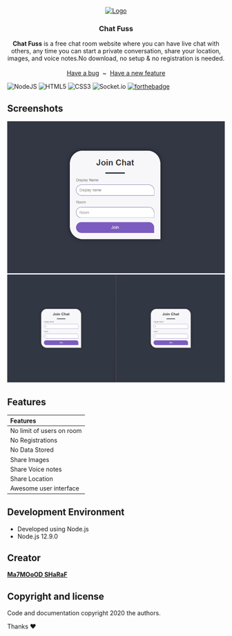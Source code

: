 <p align="center">
  <a href="https://flutter.io/">
    <img src="public/img/favicon.png" alt="Logo" width=100 height=100>
  </a>
  <h3 align="center">Chat Fuss</h3>
  <p align="center">
    <strong>Chat Fuss</strong> is a free chat room website where you can have live chat with others,
    any time you can start a private conversation, share your location,
    images, and voice notes.No download, no setup & no registration is needed.
    <br>
    <br>
    <a href="https://github.com/MahmoudSharaf55/Chat-Fuss/issues/new">Have a bug</a>
    &nbsp~&nbsp
    <a href="https://github.com/MahmoudSharaf55/Chat-Fuss/issues/new">Have a new feature</a>
    <br>

![NodeJS](https://img.shields.io/badge/node.js-6DA55F?style=for-the-badge&logo=node.js&logoColor=white)
![HTML5](https://img.shields.io/badge/html5-%23E34F26.svg?style=for-the-badge&logo=html5&logoColor=white)
![CSS3](https://img.shields.io/badge/css3-%231572B6.svg?style=for-the-badge&logo=css3&logoColor=white)
![Socket.io](https://img.shields.io/badge/Socket.io-black?style=for-the-badge&logo=socket.io&badgeColor=010101)
[![forthebadge](https://forthebadge.com/images/badges/built-with-love.svg)]()


  </p>
</p>

## Screenshots
<img src="screenshots/screen1.png" alt="">
    <br>
<img src="screenshots/screen2.gif" alt="">

## Features

|                      Features                      |
| :---------------------------------------------------- |
| No limit of users on room |
| No Registrations | 
| No Data Stored | 
| Share Images |
| Share Voice notes |
| Share Location |
| Awesome user interface |

## Development Environment

* Developed using Node.js
* Node.js 12.9.0

## Creator

[**Ma7MOoOD SHaRaF**](https://github.com/MahmoudSharaf55)

## Copyright and license

Code and documentation copyright 2020 the authors.

Thanks ❤️
